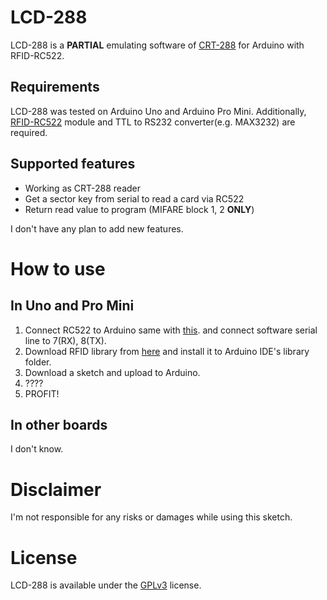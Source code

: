 # LCD-288
LCD-288 is a **PARTIAL** emulating software of [CRT-288](http://www.china-creator.com/card-reader/manual-card-reader/crt-288-ic-rfid-card-reader-writer.html) for Arduino with RFID-RC522.

## Requirements
LCD-288 was tested on Arduino Uno and Arduino Pro Mini.
Additionally, [RFID-RC522](https://www.youtube.com/watch?v=23aMjljCLZI) module and TTL to RS232 converter(e.g. MAX3232) are required.

## Supported features
* Working as CRT-288 reader
* Get a sector key from serial to read a card via RC522
* Return read value to program (MIFARE block 1, 2 **ONLY**)

I don't have any plan to add new features.
# How to use
## In Uno and Pro Mini
1. Connect RC522 to Arduino same with [this](https://youtu.be/23aMjljCLZI).
and connect software serial line to 7(RX), 8(TX).
2. Download RFID library from [here](https://github.com/miguelbalboa/rfid) and install it to Arduino IDE's library folder.
3. Download a sketch and upload to Arduino.
4. ????
5. PROFIT!
## In other boards
I don't know.

# Disclaimer
I'm not responsible for any risks or damages while using this sketch.

# License
LCD-288 is available under the [GPLv3](https://www.gnu.org/licenses/gpl-3.0.html) license.